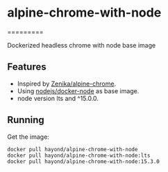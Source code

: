 # alpine-chrome-with-node
=========

Dockerized headless chrome with node base image

## Features

* Inspired by [Zenika/alpine-chrome](https://github.com/Zenika/alpine-chrome).
* Using [nodejs/docker-node](https://github.com/nodejs/docker-node) as base image.
* node version lts and ^15.0.0.

## Running

Get the image:

```
docker pull hayond/alpine-chrome-with-node
docker pull hayond/alpine-chrome-with-node:lts
docker pull hayond/alpine-chrome-with-node:15.3.0
```
